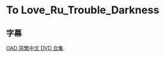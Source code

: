# To Love_Ru_Trouble_Darkness

## 字幕

[OAD 简繁中文 DVD 合集](https://github.com/Nekomoekissaten-SUB/Nekomoekissaten-Storage/releases/download/subtitle_pkg/To_Love-Ru_Trouble_Darkness_DVD_zho.7z)

